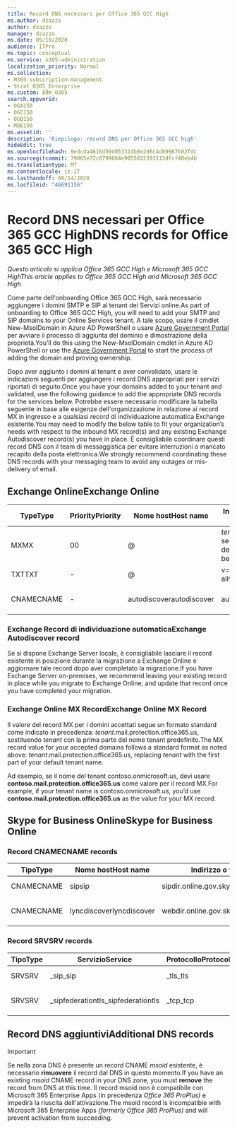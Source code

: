 ```yaml
---
title: Record DNS necessari per Office 365 GCC High
ms.author: dzazzo
author: dzazzo
manager: dzazzo
ms.date: 05/19/2020
audience: ITPro
ms.topic: conceptual
ms.service: o365-administration
localization_priority: Normal
ms.collection:
- M365-subscription-management
- Strat_O365_Enterprise
ms.custom: Adm_O365
search.appverid:
- OGA150
- OGC150
- OGD150
- MOE150
ms.assetid: ''
description: 'Riepilogo: record DNS per Office 365 GCC high'
hideEdit: true
ms.openlocfilehash: 9edcda4616d50d05331db0e2d6c4d89967b02fdc
ms.sourcegitcommit: 79065e72c0799064e9055022393113dfcf40eb4b
ms.translationtype: MT
ms.contentlocale: it-IT
ms.lasthandoff: 08/14/2020
ms.locfileid: "46691156"
---
```

# <a name="dns-records-for-office-365-gcc-high"></a><span data-ttu-id="69e81-103">Record DNS necessari per Office 365 GCC High</span><span class="sxs-lookup"><span data-stu-id="69e81-103">DNS records for Office 365 GCC High</span></span>

<span data-ttu-id="69e81-104">*Questo articolo si applica Office 365 GCC High e Microsoft 365 GCC High*</span><span class="sxs-lookup"><span data-stu-id="69e81-104">*This article applies to Office 365 GCC High and Microsoft 365 GCC High*</span></span>

<span data-ttu-id="69e81-105">Come parte dell'onboarding Office 365 GCC High, sarà necessario aggiungere i domini SMTP e SIP al tenant dei Servizi online.</span><span class="sxs-lookup"><span data-stu-id="69e81-105">As part of onboarding to Office 365 GCC High, you will need to add your SMTP and SIP domains to your Online Services tenant.</span></span>  <span data-ttu-id="69e81-106">A tale scopo, usare il cmdlet New-MsolDomain in Azure AD PowerShell o usare [Azure Government Portal](https://portal.azure.us) per avviare il processo di aggiunta del dominio e dimostrazione della proprietà.</span><span class="sxs-lookup"><span data-stu-id="69e81-106">You’ll do this using the New-MsolDomain cmdlet in Azure AD PowerShell or use the [Azure Government Portal](https://portal.azure.us) to start the process of adding the domain and proving ownership.</span></span>

<span data-ttu-id="69e81-107">Dopo aver aggiunto i domini al tenant e aver convalidato, usare le indicazioni seguenti per aggiungere i record DNS appropriati per i servizi riportati di seguito.</span><span class="sxs-lookup"><span data-stu-id="69e81-107">Once you have your domains added to your tenant and validated, use the following guidance to add the appropriate DNS records for the services below.</span></span>  <span data-ttu-id="69e81-108">Potrebbe essere necessario modificare la tabella seguente in base alle esigenze dell'organizzazione in relazione ai record MX in ingresso e a qualsiasi record di individuazione automatica Exchange esistente.</span><span class="sxs-lookup"><span data-stu-id="69e81-108">You may need to modify the below table to fit your organization’s needs with respect to the inbound MX record(s) and any existing Exchange Autodiscover record(s) you have in place.</span></span>  <span data-ttu-id="69e81-109">È consigliabile coordinare questi record DNS con il team di messaggistica per evitare interruzioni o mancato recapito della posta elettronica.</span><span class="sxs-lookup"><span data-stu-id="69e81-109">We strongly recommend coordinating these DNS records with your messaging team to avoid any outages or mis-delivery of email.</span></span>

## <a name="exchange-online"></a><span data-ttu-id="69e81-110">Exchange Online</span><span class="sxs-lookup"><span data-stu-id="69e81-110">Exchange Online</span></span>

| <span data-ttu-id="69e81-111">Type</span><span class="sxs-lookup"><span data-stu-id="69e81-111">Type</span></span> | <span data-ttu-id="69e81-112">Priority</span><span class="sxs-lookup"><span data-stu-id="69e81-112">Priority</span></span> | <span data-ttu-id="69e81-113">Nome host</span><span class="sxs-lookup"><span data-stu-id="69e81-113">Host name</span></span> | <span data-ttu-id="69e81-114">Indirizzo o valore di puntamento</span><span class="sxs-lookup"><span data-stu-id="69e81-114">Points to address or value</span></span> | <span data-ttu-id="69e81-115">TTL</span><span class="sxs-lookup"><span data-stu-id="69e81-115">TTL</span></span> |
| --- | --- | --- | --- | --- |
| <span data-ttu-id="69e81-116">MX</span><span class="sxs-lookup"><span data-stu-id="69e81-116">MX</span></span> | <span data-ttu-id="69e81-117">0</span><span class="sxs-lookup"><span data-stu-id="69e81-117">0</span></span> | @ | <span data-ttu-id="69e81-118">*tenant*.mail.protection.office365.us (vedere di seguito per ulteriori dettagli)</span><span class="sxs-lookup"><span data-stu-id="69e81-118">*tenant*.mail.protection.office365.us (see below for additional details)</span></span> | <span data-ttu-id="69e81-119">1 Hour</span><span class="sxs-lookup"><span data-stu-id="69e81-119">1 Hour</span></span> |
| <span data-ttu-id="69e81-120">TXT</span><span class="sxs-lookup"><span data-stu-id="69e81-120">TXT</span></span> | - | @ | <span data-ttu-id="69e81-121">v=spf1 include:spf.protection.office365.us -all</span><span class="sxs-lookup"><span data-stu-id="69e81-121">v=spf1 include:spf.protection.office365.us -all</span></span> | <span data-ttu-id="69e81-122">1 ora</span><span class="sxs-lookup"><span data-stu-id="69e81-122">1 Hour</span></span> |
| <span data-ttu-id="69e81-123">CNAME</span><span class="sxs-lookup"><span data-stu-id="69e81-123">CNAME</span></span> | - | <span data-ttu-id="69e81-124">autodiscover</span><span class="sxs-lookup"><span data-stu-id="69e81-124">autodiscover</span></span> | <span data-ttu-id="69e81-125">autodiscover.office365.us</span><span class="sxs-lookup"><span data-stu-id="69e81-125">autodiscover.office365.us</span></span> | <span data-ttu-id="69e81-126">1 Hour</span><span class="sxs-lookup"><span data-stu-id="69e81-126">1 Hour</span></span> |

### <a name="exchange-autodiscover-record"></a><span data-ttu-id="69e81-127">Exchange Record di individuazione automatica</span><span class="sxs-lookup"><span data-stu-id="69e81-127">Exchange Autodiscover record</span></span>

<span data-ttu-id="69e81-128">Se si dispone Exchange Server locale, è consigliabile lasciare il record esistente in posizione durante la migrazione a Exchange Online e aggiornare tale record dopo aver completato la migrazione.</span><span class="sxs-lookup"><span data-stu-id="69e81-128">If you have Exchange Server on-premises, we recommend leaving your existing record in place while you migrate to Exchange Online, and update that record once you have completed your migration.</span></span> 

### <a name="exchange-online-mx-record"></a><span data-ttu-id="69e81-129">Exchange Online MX Record</span><span class="sxs-lookup"><span data-stu-id="69e81-129">Exchange Online MX Record</span></span>

<span data-ttu-id="69e81-130">Il valore del record MX per i domini accettati segue un formato standard come indicato in precedenza: *tenant*.mail.protection.office365.us, sostituendo *tenant* con la prima parte del nome tenant predefinito.</span><span class="sxs-lookup"><span data-stu-id="69e81-130">The MX record value for your accepted domains follows a standard format as noted above: *tenant*.mail.protection.office365.us, replacing *tenant* with the first part of your default tenant name.</span></span>

<span data-ttu-id="69e81-131">Ad esempio, se il nome del tenant contoso.onmicrosoft.us, devi usare **contoso.mail.protection.office365.us** come valore per il record MX.</span><span class="sxs-lookup"><span data-stu-id="69e81-131">For example, if your tenant name is contoso.onmicrosoft.us, you’d use **contoso.mail.protection.office365.us** as the value for your MX record.</span></span>

## <a name="skype-for-business-online"></a><span data-ttu-id="69e81-132">Skype for Business Online</span><span class="sxs-lookup"><span data-stu-id="69e81-132">Skype for Business Online</span></span>

### <a name="cname-records"></a><span data-ttu-id="69e81-133">Record CNAME</span><span class="sxs-lookup"><span data-stu-id="69e81-133">CNAME records</span></span>

| <span data-ttu-id="69e81-134">Tipo</span><span class="sxs-lookup"><span data-stu-id="69e81-134">Type</span></span> | <span data-ttu-id="69e81-135">Nome host</span><span class="sxs-lookup"><span data-stu-id="69e81-135">Host name</span></span> | <span data-ttu-id="69e81-136">Indirizzo o valore di puntamento</span><span class="sxs-lookup"><span data-stu-id="69e81-136">Points to address or value</span></span> | <span data-ttu-id="69e81-137">TTL</span><span class="sxs-lookup"><span data-stu-id="69e81-137">TTL</span></span> |
| --- | --- | --- | --- |
| <span data-ttu-id="69e81-138">CNAME</span><span class="sxs-lookup"><span data-stu-id="69e81-138">CNAME</span></span> | <span data-ttu-id="69e81-139">sip</span><span class="sxs-lookup"><span data-stu-id="69e81-139">sip</span></span> | <span data-ttu-id="69e81-140">sipdir.online.gov.skypeforbusiness.us</span><span class="sxs-lookup"><span data-stu-id="69e81-140">sipdir.online.gov.skypeforbusiness.us</span></span> | <span data-ttu-id="69e81-141">1 ora</span><span class="sxs-lookup"><span data-stu-id="69e81-141">1 Hour</span></span> |
| <span data-ttu-id="69e81-142">CNAME</span><span class="sxs-lookup"><span data-stu-id="69e81-142">CNAME</span></span> | <span data-ttu-id="69e81-143">lyncdiscover</span><span class="sxs-lookup"><span data-stu-id="69e81-143">lyncdiscover</span></span> | <span data-ttu-id="69e81-144">webdir.online.gov.skypeforbusiness.us</span><span class="sxs-lookup"><span data-stu-id="69e81-144">webdir.online.gov.skypeforbusiness.us</span></span> | <span data-ttu-id="69e81-145">1 Hour</span><span class="sxs-lookup"><span data-stu-id="69e81-145">1 Hour</span></span> |

### <a name="srv-records"></a><span data-ttu-id="69e81-146">Record SRV</span><span class="sxs-lookup"><span data-stu-id="69e81-146">SRV records</span></span>

| <span data-ttu-id="69e81-147">Tipo</span><span class="sxs-lookup"><span data-stu-id="69e81-147">Type</span></span> | <span data-ttu-id="69e81-148">Servizio</span><span class="sxs-lookup"><span data-stu-id="69e81-148">Service</span></span> | <span data-ttu-id="69e81-149">Protocollo</span><span class="sxs-lookup"><span data-stu-id="69e81-149">Protocol</span></span> | <span data-ttu-id="69e81-150">Porta</span><span class="sxs-lookup"><span data-stu-id="69e81-150">Port</span></span> | <span data-ttu-id="69e81-151">Peso</span><span class="sxs-lookup"><span data-stu-id="69e81-151">Weight</span></span> | <span data-ttu-id="69e81-152">Priorità</span><span class="sxs-lookup"><span data-stu-id="69e81-152">Priority</span></span> | <span data-ttu-id="69e81-153">Nome</span><span class="sxs-lookup"><span data-stu-id="69e81-153">Name</span></span> | <span data-ttu-id="69e81-154">Destinazione</span><span class="sxs-lookup"><span data-stu-id="69e81-154">Target</span></span> | <span data-ttu-id="69e81-155">TTL</span><span class="sxs-lookup"><span data-stu-id="69e81-155">TTL</span></span> |
| --- | --- | --- | --- | --- | --- | --- | --- | --- |
| <span data-ttu-id="69e81-156">SRV</span><span class="sxs-lookup"><span data-stu-id="69e81-156">SRV</span></span> | <span data-ttu-id="69e81-157">\_sip</span><span class="sxs-lookup"><span data-stu-id="69e81-157">\_sip</span></span> | <span data-ttu-id="69e81-158">\_tls</span><span class="sxs-lookup"><span data-stu-id="69e81-158">\_tls</span></span> | <span data-ttu-id="69e81-159">443</span><span class="sxs-lookup"><span data-stu-id="69e81-159">443</span></span> | <span data-ttu-id="69e81-160">1</span><span class="sxs-lookup"><span data-stu-id="69e81-160">1</span></span> | <span data-ttu-id="69e81-161">100</span><span class="sxs-lookup"><span data-stu-id="69e81-161">100</span></span> | @ | <span data-ttu-id="69e81-162">sipdir.online.gov.skypeforbusiness.us</span><span class="sxs-lookup"><span data-stu-id="69e81-162">sipdir.online.gov.skypeforbusiness.us</span></span> | <span data-ttu-id="69e81-163">1 ora</span><span class="sxs-lookup"><span data-stu-id="69e81-163">1 Hour</span></span> |
| <span data-ttu-id="69e81-164">SRV</span><span class="sxs-lookup"><span data-stu-id="69e81-164">SRV</span></span> | <span data-ttu-id="69e81-165">\_sipfederationtls</span><span class="sxs-lookup"><span data-stu-id="69e81-165">\_sipfederationtls</span></span> | <span data-ttu-id="69e81-166">\_tcp</span><span class="sxs-lookup"><span data-stu-id="69e81-166">\_tcp</span></span> | <span data-ttu-id="69e81-167">5061</span><span class="sxs-lookup"><span data-stu-id="69e81-167">5061</span></span> | <span data-ttu-id="69e81-168">1</span><span class="sxs-lookup"><span data-stu-id="69e81-168">1</span></span> | <span data-ttu-id="69e81-169">100</span><span class="sxs-lookup"><span data-stu-id="69e81-169">100</span></span> | @ | <span data-ttu-id="69e81-170">sipfed.online.gov.skypeforbusiness.us</span><span class="sxs-lookup"><span data-stu-id="69e81-170">sipfed.online.gov.skypeforbusiness.us</span></span> | <span data-ttu-id="69e81-171">1 Hour</span><span class="sxs-lookup"><span data-stu-id="69e81-171">1 Hour</span></span> |

## <a name="additional-dns-records"></a><span data-ttu-id="69e81-172">Record DNS aggiuntivi</span><span class="sxs-lookup"><span data-stu-id="69e81-172">Additional DNS records</span></span>

> [!IMPORTANT]
> <span data-ttu-id="69e81-173">Se nella zona DNS è presente un record CNAME *msoid* esistente, è necessario **rimuovere** il record dal DNS in questo momento.</span><span class="sxs-lookup"><span data-stu-id="69e81-173">If you have an existing *msoid* CNAME record in your DNS zone, you must **remove** the record from DNS at this time.</span></span>  <span data-ttu-id="69e81-174">Il record msoid non è compatibile con Microsoft 365 Enterprise Apps (in precedenza *Office 365 ProPlus)* e impedirà la riuscita dell'attivazione.</span><span class="sxs-lookup"><span data-stu-id="69e81-174">The msoid record is incompatible with Microsoft 365 Enterprise Apps *(formerly Office 365 ProPlus)* and will prevent activation from succeeding.</span></span>
